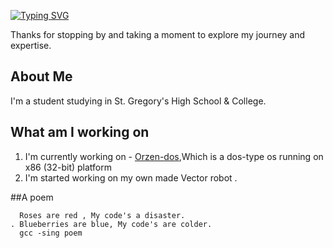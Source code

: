 [![Typing SVG](https://readme-typing-svg.demolab.com?font=FIRA+CODE&pause=1000&background=01322000&width=435&lines=Hey+there%2C%F0%9F%91%8B;I'm+Afif)](https://git.io/typing-svg)

Thanks for stopping by and taking a moment to explore my journey and expertise.

## About Me

  I'm a student studying in St. Gregory's High School & College.

## What am I working on
   1. I'm currently working on - [Orzen-dos](https://github.com/Orcon-Systems-LLC/orzen-dos-v1.0),Which is a dos-type os running on x86 (32-bit) platform
   2. I'm started working on my own made Vector robot .
    
##A poem
```
  Roses are red , My code's a disaster.
. Blueberries are blue, My code's are colder.
  gcc -sing poem

```
